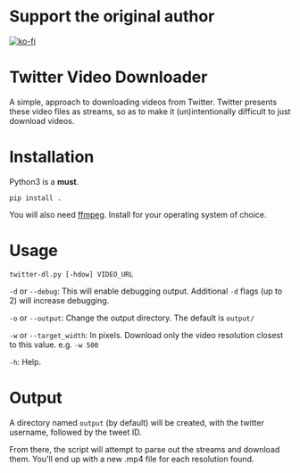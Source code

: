 Support the original author
===========================

[![ko-fi](https://www.ko-fi.com/img/githubbutton_sm.svg)](https://ko-fi.com/h4ckninja)


Twitter Video Downloader
========================

A simple, approach to downloading videos from Twitter. Twitter presents these video files as streams, so as to make it (un)intentionally difficult to just download videos.


Installation
============

Python3 is a **must**.

`pip install .`

You will also need [ffmpeg](https://ffmpeg.org/). Install for your operating system of choice.

Usage
=====

`twitter-dl.py [-hdow] VIDEO_URL`

`-d` or `--debug`: This will enable debugging output. Additional `-d` flags (up to 2) will increase debugging.

`-o` or `--output`: Change the output directory. The default is `output/`

`-w` or `--target_width`: In pixels. Download only the video resolution closest to this value. e.g. `-w 500`

`-h`: Help.

Output
======

A directory named `output` (by default) will be created, with the twitter username, followed by the tweet ID.

From there, the script will attempt to parse out the streams and download them. You'll end up with a new .mp4 file for each resolution found.
